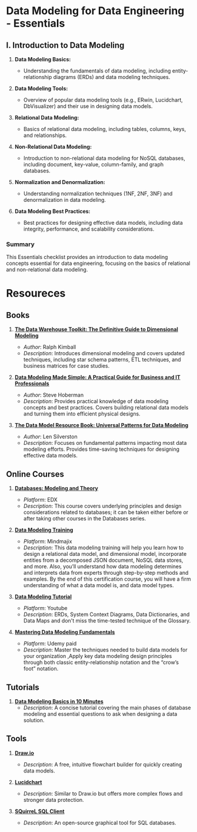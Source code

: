 # Data Modeling for Data Engineering - Essentials

## I. Introduction to Data Modeling

1. **Data Modeling Basics:** 
   - Understanding the fundamentals of data modeling, including entity-relationship diagrams (ERDs) and data modeling techniques.

2. **Data Modeling Tools:** 
   - Overview of popular data modeling tools (e.g., ERwin, Lucidchart, DbVisualizer) and their use in designing data models.

3. **Relational Data Modeling:** 
   - Basics of relational data modeling, including tables, columns, keys, and relationships.

4. **Non-Relational Data Modeling:** 
   - Introduction to non-relational data modeling for NoSQL databases, including document, key-value, column-family, and graph databases.

5. **Normalization and Denormalization:** 
   - Understanding normalization techniques (1NF, 2NF, 3NF) and denormalization in data modeling.

6. **Data Modeling Best Practices:** 
   - Best practices for designing effective data models, including data integrity, performance, and scalability considerations.

### Summary

This Essentials checklist provides an introduction to data modeling concepts essential for data engineering, focusing on the basics of relational and non-relational data modeling.

# Resoureces 
## Books

1. **[The Data Warehouse Toolkit: The Definitive Guide to Dimensional Modeling](https://www.amazon.com/Data-Warehouse-Toolkit-Definitive-Dimensional/dp/1118530802)**  
   - *Author*: Ralph Kimball  
   - *Description*: Introduces dimensional modeling and covers updated techniques, including star schema patterns, ETL techniques, and business matrices for case studies.

2. **[Data Modeling Made Simple: A Practical Guide for Business and IT Professionals](https://www.amazon.com/Data-Modeling-Made-Simple-Professionals/dp/0977140067)**  
   - *Author*: Steve Hoberman  
   - *Description*: Provides practical knowledge of data modeling concepts and best practices. Covers building relational data models and turning them into efficient physical designs.

3. **[The Data Model Resource Book: Universal Patterns for Data Modeling](https://www.amazon.com/Data-Model-Resource-Book-Universal/dp/1118004663)**  
   - *Author*: Len Silverston  
   - *Description*: Focuses on fundamental patterns impacting most data modeling efforts. Provides time-saving techniques for designing effective data models.

## Online Courses

1. **[Databases: Modeling and Theory](https://www.edx.org/learn/databases/stanford-university-databases-modeling-and-theory?irclickid=XX0VTJXWexyNT-azI%3AV4T1otUkHQgMQq12yLWU0&utm_source=affiliate&utm_medium=Solutions%20Review%E2%80%8A&utm_campaign=Online%20Tracking%20Link_&utm_content=ONLINE_TRACKING_LINK&irgwc=1)**  
   - *Platform*: EDX  
   - *Description*: This course covers underlying principles and design considerations related to databases; it can be taken either before or after taking other courses in the Databases series.
2. **[Data Modeling Training](https://mindmajix.com/data-modeling-training)**  
   - *Platform*: Mindmajix  
   - *Description*: This data modeling training will help you learn how to design a relational data model, and dimensional model, incorporate entities from a decomposed JSON document, NoSQL data stores, and more. Also, you’ll understand how data modeling determines and interprets data from experts through step-by-step methods and examples. By the end of this certification course, you will have a firm understanding of what a data model is, and data model types.

3. **[Data Modeling Tutorial](https://mindmajix.com/data-modeling-training)**  
   - *Platform*: Youtube  
   - *Description*: ERDs, System Context Diagrams, Data Dictionaries, and Data Maps and don't miss the time-tested technique of the Glossary.
4. **[Mastering Data Modeling Fundamentals](https://www.udemy.com/course/mastering-data-modeling-fundamentals/?couponCode=2021PM25)**  
   - *Platform*: Udemy paid  
   - *Description*: Master the techniques needed to build data models for your organization ,Apply key data modeling design principles through both classic entity-relationship notation and the “crow’s foot” notation.

## Tutorials

1. **[Data Modeling Basics in 10 Minutes](tutorial-link)**  
   - *Description*: A concise tutorial covering the main phases of database modeling and essential questions to ask when designing a data solution.

## Tools

1. **[Draw.io](https://app.diagrams.net/)**  
   - *Description*: A free, intuitive flowchart builder for quickly creating data models.

2. **[Lucidchart](https://www.lucidchart.com/pages/)**  
   - *Description*: Similar to Draw.io but offers more complex flows and stronger data protection.

3. **[SQuirreL SQL Client](https://squirrel-sql.sourceforge.io/)**  
   - *Description*: An open-source graphical tool for SQL databases.

